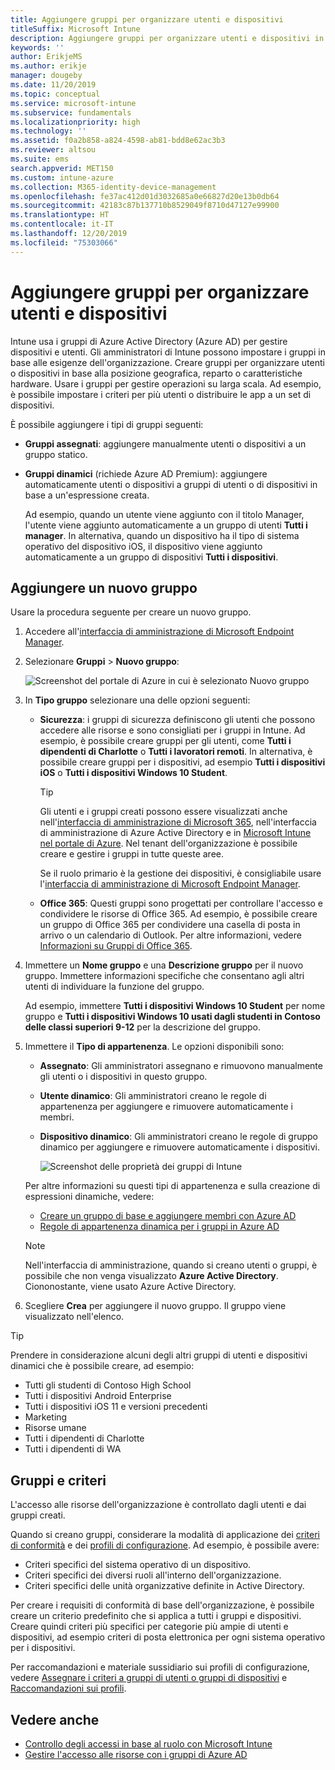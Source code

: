 ```yaml
---
title: Aggiungere gruppi per organizzare utenti e dispositivi
titleSuffix: Microsoft Intune
description: Aggiungere gruppi per organizzare utenti e dispositivi in base a posizione geografica, reparto o caratteristiche hardware.
keywords: ''
author: ErikjeMS
ms.author: erikje
manager: dougeby
ms.date: 11/20/2019
ms.topic: conceptual
ms.service: microsoft-intune
ms.subservice: fundamentals
ms.localizationpriority: high
ms.technology: ''
ms.assetid: f0a2b858-a824-4598-ab81-bdd8e62ac3b3
ms.reviewer: altsou
ms.suite: ems
search.appverid: MET150
ms.custom: intune-azure
ms.collection: M365-identity-device-management
ms.openlocfilehash: fe37ac412d01d3032685a0e66827d20e13b0db64
ms.sourcegitcommit: 42183c87b137710b8529049f8710d47127e99900
ms.translationtype: HT
ms.contentlocale: it-IT
ms.lasthandoff: 12/20/2019
ms.locfileid: "75303066"
---
```

# <a name="add-groups-to-organize-users-and-devices"></a>Aggiungere gruppi per organizzare utenti e dispositivi

Intune usa i gruppi di Azure Active Directory (Azure AD) per gestire dispositivi e utenti. Gli amministratori di Intune possono impostare i gruppi in base alle esigenze dell'organizzazione. Creare gruppi per organizzare utenti o dispositivi in base alla posizione geografica, reparto o caratteristiche hardware. Usare i gruppi per gestire operazioni su larga scala. Ad esempio, è possibile impostare i criteri per più utenti o distribuire le app a un set di dispositivi.

È possibile aggiungere i tipi di gruppi seguenti:

- **Gruppi assegnati**: aggiungere manualmente utenti o dispositivi a un gruppo statico. 
- **Gruppi dinamici** (richiede Azure AD Premium): aggiungere automaticamente utenti o dispositivi a gruppi di utenti o di dispositivi in base a un'espressione creata.

  Ad esempio, quando un utente viene aggiunto con il titolo Manager, l'utente viene aggiunto automaticamente a un gruppo di utenti **Tutti i manager**. In alternativa, quando un dispositivo ha il tipo di sistema operativo del dispositivo iOS, il dispositivo viene aggiunto automaticamente a un gruppo di dispositivi **Tutti i dispositivi**.

## <a name="add-a-new-group"></a>Aggiungere un nuovo gruppo

Usare la procedura seguente per creare un nuovo gruppo.

1. Accedere all'[interfaccia di amministrazione di Microsoft Endpoint Manager](https://go.microsoft.com/fwlink/?linkid=2109431).
2. Selezionare **Gruppi** > **Nuovo gruppo**:

   ![Screenshot del portale di Azure in cui è selezionato Nuovo gruppo](./media/groups-add/groups-add-new.png)

3. In **Tipo gruppo** selezionare una delle opzioni seguenti:

    - **Sicurezza**: i gruppi di sicurezza definiscono gli utenti che possono accedere alle risorse e sono consigliati per i gruppi in Intune. Ad esempio, è possibile creare gruppi per gli utenti, come **Tutti i dipendenti di Charlotte** o **Tutti i lavoratori remoti**. In alternativa, è possibile creare gruppi per i dispositivi, ad esempio **Tutti i dispositivi iOS** o **Tutti i dispositivi Windows 10 Student**.

        > [!TIP]
        > Gli utenti e i gruppi creati possono essere visualizzati anche nell'[interfaccia di amministrazione di Microsoft 365](https://admin.microsoft.com), nell'interfaccia di amministrazione di Azure Active Directory e in [Microsoft Intune nel portale di Azure](https://go.microsoft.com/fwlink/?linkid=2090973). Nel tenant dell'organizzazione è possibile creare e gestire i gruppi in tutte queste aree.
        >
        > Se il ruolo primario è la gestione dei dispositivi, è consigliabile usare l'[interfaccia di amministrazione di Microsoft Endpoint Manager](https://go.microsoft.com/fwlink/?linkid=2109431).

    - **Office 365**: Questi gruppi sono progettati per controllare l'accesso e condividere le risorse di Office 365. Ad esempio, è possibile creare un gruppo di Office 365 per condividere una casella di posta in arrivo o un calendario di Outlook. Per altre informazioni, vedere [Informazioni su Gruppi di Office 365](https://support.office.com/article/learn-about-office-365-groups-b565caa1-5c40-40ef-9915-60fdb2d97fa2).

4. Immettere un **Nome gruppo** e una **Descrizione gruppo** per il nuovo gruppo. Immettere informazioni specifiche che consentano agli altri utenti di individuare la funzione del gruppo.

    Ad esempio, immettere **Tutti i dispositivi Windows 10 Student** per nome gruppo e **Tutti i dispositivi Windows 10 usati dagli studenti in Contoso delle classi superiori 9-12** per la descrizione del gruppo.

5. Immettere il **Tipo di appartenenza**. Le opzioni disponibili sono:

    - **Assegnato**: Gli amministratori assegnano e rimuovono manualmente gli utenti o i dispositivi in questo gruppo.
    - **Utente dinamico**: Gli amministratori creano le regole di appartenenza per aggiungere e rimuovere automaticamente i membri.
    - **Dispositivo dinamico**: Gli amministratori creano le regole di gruppo dinamico per aggiungere e rimuovere automaticamente i dispositivi.

        ![Screenshot delle proprietà dei gruppi di Intune](./media/groups-add/groups-add-properties.png)

    Per altre informazioni su questi tipi di appartenenza e sulla creazione di espressioni dinamiche, vedere:

    - [Creare un gruppo di base e aggiungere membri con Azure AD](https://docs.microsoft.com/azure/active-directory/fundamentals/active-directory-groups-create-azure-portal)
    - [Regole di appartenenza dinamica per i gruppi in Azure AD](https://docs.microsoft.com/azure/active-directory/users-groups-roles/groups-dynamic-membership)

    > [!NOTE]
    > Nell'interfaccia di amministrazione, quando si creano utenti o gruppi, è possibile che non venga visualizzato **Azure Active Directory**. Ciononostante, viene usato Azure Active Directory.

6. Scegliere **Crea** per aggiungere il nuovo gruppo. Il gruppo viene visualizzato nell'elenco.

> [!TIP]
> Prendere in considerazione alcuni degli altri gruppi di utenti e dispositivi dinamici che è possibile creare, ad esempio:
>
> - Tutti gli studenti di Contoso High School
> - Tutti i dispositivi Android Enterprise
> - Tutti i dispositivi iOS 11 e versioni precedenti
> - Marketing
> - Risorse umane
> - Tutti i dipendenti di Charlotte
> - Tutti i dipendenti di WA

## <a name="groups-and-policies"></a>Gruppi e criteri

L'accesso alle risorse dell'organizzazione è controllato dagli utenti e dai gruppi creati.

Quando si creano gruppi, considerare la modalità di applicazione dei [criteri di conformità](../protect/device-compliance-get-started.md) e dei [profili di configurazione](../configuration/device-profiles.md). Ad esempio, è possibile avere:

- Criteri specifici del sistema operativo di un dispositivo.
- Criteri specifici dei diversi ruoli all'interno dell'organizzazione.
- Criteri specifici delle unità organizzative definite in Active Directory.

Per creare i requisiti di conformità di base dell'organizzazione, è possibile creare un criterio predefinito che si applica a tutti i gruppi e dispositivi. Creare quindi criteri più specifici per categorie più ampie di utenti e dispositivi, ad esempio criteri di posta elettronica per ogni sistema operativo per i dispositivi.

Per raccomandazioni e materiale sussidiario sui profili di configurazione, vedere [Assegnare i criteri a gruppi di utenti o gruppi di dispositivi](../configuration/device-profile-assign.md#user-groups-vs-device-groups) e [Raccomandazioni sui profili](../configuration/device-profile-create.md#recommendations).

## <a name="see-also"></a>Vedere anche

- [Controllo degli accessi in base al ruolo con Microsoft Intune](role-based-access-control.md)
- [Gestire l'accesso alle risorse con i gruppi di Azure AD](https://docs.microsoft.com/azure/active-directory/active-directory-manage-groups)
